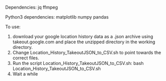 Dependencies:
    jq
    ffmpeg
  
Python3 dependencies:
    matplotlib
    numpy
    pandas
  
To use:
1. download your google location history data as a .json archive using takeout.google.com and place the unzipped directory in the working directory.
2. Change Location_History_TakeoutJSON_to_CSV.sh to point towards the correct files. 
3. Run the script Location_History_TakeoutJSON_to_CSV.sh:
      bash Location_History_TakeoutJSON_to_CSV.sh
4. Wait a while
